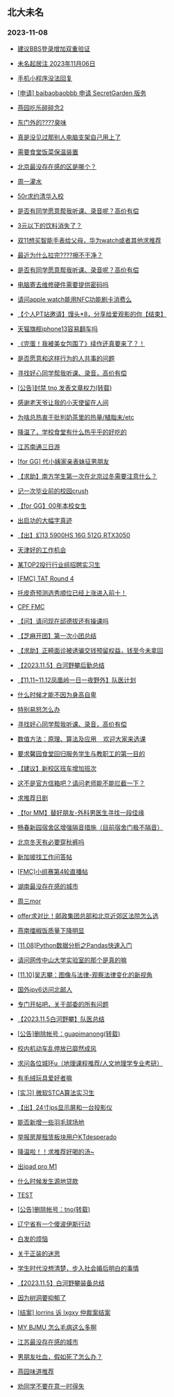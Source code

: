 ## 北大未名 
### 2023-11-08

+ [建议BBS登录增加双重验证](https://bbs.pku.edu.cn/v2/post-read.php?bid=1&threadid=18675607)

+ [未名起居注 2023年11月06日](https://bbs.pku.edu.cn/v2/post-read.php?bid=728&threadid=18676461)

+ [手机小程序没法回复](https://bbs.pku.edu.cn/v2/post-read.php?bid=16&threadid=18675963)

+ [[申请] baibaobaobbb 申请 SecretGarden 版务](https://bbs.pku.edu.cn/v2/post-read.php?bid=751&threadid=18665411)

+ [燕园吃乐碎碎念2](https://bbs.pku.edu.cn/v2/post-read.php?bid=1431&threadid=18676043)

+ [东门外的????臭味](https://bbs.pku.edu.cn/v2/post-read.php?bid=1431&threadid=18675928)

+ [真是没见过那别人电脑支架自己用上了](https://bbs.pku.edu.cn/v2/post-read.php?bid=25&threadid=18676400)

+ [需要食堂饭菜保温装置](https://bbs.pku.edu.cn/v2/post-read.php?bid=138&threadid=18675897)

+ [北京最没存在感的区是哪个？](https://bbs.pku.edu.cn/v2/post-read.php?bid=468&threadid=18676417)

+ [周一灌水](https://bbs.pku.edu.cn/v2/post-read.php?bid=610&threadid=18675675)

+ [50r求约清华入校](https://bbs.pku.edu.cn/v2/post-read.php?bid=104&threadid=18668302)

+ [是否有同学愿意帮我听课、录音呢？高价有偿](https://bbs.pku.edu.cn/v2/post-read.php?bid=468&threadid=18677262)

+ [3元以下的饮料消失了？](https://bbs.pku.edu.cn/v2/post-read.php?bid=606&threadid=18676267)

+ [双11想买智能手表给父母，华为watch或者其他求推荐](https://bbs.pku.edu.cn/v2/post-read.php?bid=244&threadid=18671428)

+ [最近为什么拉完????擦不干净？](https://bbs.pku.edu.cn/v2/post-read.php?bid=244&threadid=18676373)

+ [是否有同学愿意帮我听课、录音呢？高价有偿](https://bbs.pku.edu.cn/v2/post-read.php?bid=342&threadid=18677249)

+ [电脑寄去维修硬件需要提供密码吗](https://bbs.pku.edu.cn/v2/post-read.php?bid=484&threadid=18675815)

+ [请问apple watch能用NFC功能刷卡消费么](https://bbs.pku.edu.cn/v2/post-read.php?bid=488&threadid=18674502)

+ [【个人PT站邀请】馒头*8，分享给爱观影的你【结束】](https://bbs.pku.edu.cn/v2/post-read.php?bid=209&threadid=18665165)

+ [天猫旗舰iphone13容易翻车吗](https://bbs.pku.edu.cn/v2/post-read.php?bid=488&threadid=18676255)

+ [《完蛋！我被美女包围了》续作还真要来了？！](https://bbs.pku.edu.cn/v2/post-read.php?bid=251&threadid=18676248)

+ [是否愿意和这样行为的人共事的问题](https://bbs.pku.edu.cn/v2/post-read.php?bid=251&threadid=18676467)

+ [寻找好心同学帮我听课、录音，高价有偿](https://bbs.pku.edu.cn/v2/post-read.php?bid=10&threadid=18677321)

+ [[公告]封禁 tno 发表文章权力(转载)](https://bbs.pku.edu.cn/v2/post-read.php?bid=338&threadid=18676339)

+ [感谢老天爷让我的小天使留在人间](https://bbs.pku.edu.cn/v2/post-read.php?bid=151&threadid=18675985)

+ [为啥总热衷于批判奶茶里的热量/植脂末/etc](https://bbs.pku.edu.cn/v2/post-read.php?bid=90&threadid=18675954)

+ [降温了，学校食堂有什么热乎乎的好吃的](https://bbs.pku.edu.cn/v2/post-read.php?bid=90&threadid=18675856)

+ [江苏南通三日游](https://bbs.pku.edu.cn/v2/post-read.php?bid=94&threadid=18672326)

+ [[for GG] 代小姨家亲表妹征男朋友](https://bbs.pku.edu.cn/v2/post-read.php?bid=167&threadid=18676226)

+ [【求助】南方学生第一次在北京过冬需要注意什么？](https://bbs.pku.edu.cn/v2/post-read.php?bid=103&threadid=18676091)

+ [记一次毕业前的校园crush](https://bbs.pku.edu.cn/v2/post-read.php?bid=52&threadid=18534014)

+ [【for GG】00年本校女生](https://bbs.pku.edu.cn/v2/post-read.php?bid=167&threadid=18675530)

+ [出启功的大幅字真迹](https://bbs.pku.edu.cn/v2/post-read.php?bid=71&threadid=18675848)

+ [【出】幻13 5900HS 16G 512G RTX3050](https://bbs.pku.edu.cn/v2/post-read.php?bid=71&threadid=18623571)

+ [天津好的工作机会](https://bbs.pku.edu.cn/v2/post-read.php?bid=99&threadid=18665898)

+ [某TOP2投行行业组招聘实习生](https://bbs.pku.edu.cn/v2/post-read.php?bid=896&threadid=18677062)

+ [[FMC] TAT Round 4](https://bbs.pku.edu.cn/v2/post-read.php?bid=519&threadid=18677348)

+ [托皮奇预测选秀顺位已经上涨进入前十！](https://bbs.pku.edu.cn/v2/post-read.php?bid=88&threadid=18676460)

+ [CPF FMC](https://bbs.pku.edu.cn/v2/post-read.php?bid=519&threadid=18676374)

+ [【问】请问现在邱德拔还有操课吗](https://bbs.pku.edu.cn/v2/post-read.php?bid=219&threadid=18644114)

+ [【芝麻开团】第一次小团总结](https://bbs.pku.edu.cn/v2/post-read.php?bid=696&threadid=18664557)

+ [【求助】正畸面诊被诱骗交钱预留权益，钱至今未拿回](https://bbs.pku.edu.cn/v2/post-read.php?bid=301&threadid=18676181)

+ [【2023.11.5】白河野攀后勤总结](https://bbs.pku.edu.cn/v2/post-read.php?bid=224&threadid=18676368)

+ [【11.11~11.12凤凰岭一日一夜野外】队医计划](https://bbs.pku.edu.cn/v2/post-read.php?bid=224&threadid=18676345)

+ [什么时候才能不因为身高自卑](https://bbs.pku.edu.cn/v2/post-read.php?bid=690&threadid=18675297)

+ [特别易怒怎么办](https://bbs.pku.edu.cn/v2/post-read.php?bid=690&threadid=18676189)

+ [寻找好心同学帮我听课、录音，高价有偿](https://bbs.pku.edu.cn/v2/post-read.php?bid=1408&threadid=18677281)

+ [数值方法：原理、算法及应用    欢迎大家来选课](https://bbs.pku.edu.cn/v2/post-read.php?bid=1408&threadid=18376256)

+ [要求馨园食堂回归服务学生与教职工的第一目的](https://bbs.pku.edu.cn/v2/post-read.php?bid=438&threadid=18675314)

+ [【建议】新校区班车增加班次](https://bbs.pku.edu.cn/v2/post-read.php?bid=438&threadid=18640541)

+ [这不是官方信箱吧？请问老师能不能拦截一下？](https://bbs.pku.edu.cn/v2/post-read.php?bid=668&threadid=18675684)

+ [求推荐日剧](https://bbs.pku.edu.cn/v2/post-read.php?bid=200&threadid=18672512)

+ [【for MM】替好朋友-外科男医生寻找一段佳缘](https://bbs.pku.edu.cn/v2/post-read.php?bid=167&threadid=18676398)

+ [畅春新园宿舍区增强隔音措施（目前宿舍门极不隔音）](https://bbs.pku.edu.cn/v2/post-read.php?bid=438&threadid=18655602)

+ [北京冬天有必要穿秋裤吗](https://bbs.pku.edu.cn/v2/post-read.php?bid=103&threadid=18676349)

+ [新加坡找工作问答帖](https://bbs.pku.edu.cn/v2/post-read.php?bid=99&threadid=18596395)

+ [[FMC]小组赛第4轮直播帖](https://bbs.pku.edu.cn/v2/post-read.php?bid=519&threadid=18677424)

+ [湖南最没存在感的城市](https://bbs.pku.edu.cn/v2/post-read.php?bid=474&threadid=18675224)

+ [周三mor](https://bbs.pku.edu.cn/v2/post-read.php?bid=468&threadid=18677467)

+ [offer求对比！邮政集团总部和北京近郊区法院怎么选](https://bbs.pku.edu.cn/v2/post-read.php?bid=99&threadid=18676297)

+ [燕南擂椒饭质量下降明显](https://bbs.pku.edu.cn/v2/post-read.php?bid=1431&threadid=18675720)

+ [[11.08]Python数据分析之Pandas快速入门](https://bbs.pku.edu.cn/v2/post-read.php?bid=25&threadid=18677474)

+ [请问网传中山大学实验室的那个是真的嘛](https://bbs.pku.edu.cn/v2/post-read.php?bid=244&threadid=18677472)

+ [[11.10]吴志攀：图像与法律-观察法律变化的新视角](https://bbs.pku.edu.cn/v2/post-read.php?bid=342&threadid=18677354)

+ [国外ipv6访问北邮人](https://bbs.pku.edu.cn/v2/post-read.php?bid=209&threadid=18676942)

+ [专门开帖吧，关于部委的所有问题](https://bbs.pku.edu.cn/v2/post-read.php?bid=99&threadid=18389715)

+ [【2023.11.5白河野攀】队医总结](https://bbs.pku.edu.cn/v2/post-read.php?bid=224&threadid=18676351)

+ [[公告]删除帐号：guapimanong(转载)](https://bbs.pku.edu.cn/v2/post-read.php?bid=1&threadid=18677493)

+ [校内机动车乱停放已靡然成风](https://bbs.pku.edu.cn/v2/post-read.php?bid=1431&threadid=18673720)

+ [求问各位城环u（地理课程推荐/人文地理学专业考研）](https://bbs.pku.edu.cn/v2/post-read.php?bid=31&threadid=18677489)

+ [有毛绒玩具爱好者嘛](https://bbs.pku.edu.cn/v2/post-read.php?bid=218&threadid=18672293)

+ [[实习] 微软STCA算法实习生](https://bbs.pku.edu.cn/v2/post-read.php?bid=327&threadid=18677521)

+ [【出】24寸ips显示屏和一台投影仪](https://bbs.pku.edu.cn/v2/post-read.php?bid=71&threadid=18677506)

+ [能否新增一些羽毛球场地](https://bbs.pku.edu.cn/v2/post-read.php?bid=438&threadid=18550151)

+ [举报房屋租赁板块用户KTdesperado](https://bbs.pku.edu.cn/v2/post-read.php?bid=351&threadid=18677541)

+ [降温啦！！求推荐好喝的汤~](https://bbs.pku.edu.cn/v2/post-read.php?bid=90&threadid=18675044)

+ [出ipad pro M1](https://bbs.pku.edu.cn/v2/post-read.php?bid=71&threadid=18676437)

+ [什么时候发生源地贷款](https://bbs.pku.edu.cn/v2/post-read.php?bid=438&threadid=18677531)

+ [TEST](https://bbs.pku.edu.cn/v2/post-read.php?bid=7&threadid=18655636)

+ [[公告]删除帐号：tno(转载)](https://bbs.pku.edu.cn/v2/post-read.php?bid=1&threadid=18677555)

+ [辽宁省有一个傻波伊斯行动](https://bbs.pku.edu.cn/v2/post-read.php?bid=461&threadid=18677564)

+ [白发的烦恼](https://bbs.pku.edu.cn/v2/post-read.php?bid=244&threadid=18671944)

+ [关于正装的迷思](https://bbs.pku.edu.cn/v2/post-read.php?bid=606&threadid=18664910)

+ [学生时代没想清楚，步入社会婚后明白的事情](https://bbs.pku.edu.cn/v2/post-read.php?bid=36&threadid=18675240)

+ [【2023.11.5】白河野攀装备总结](https://bbs.pku.edu.cn/v2/post-read.php?bid=224&threadid=18677552)

+ [因为树洞要抑郁了](https://bbs.pku.edu.cn/v2/post-read.php?bid=690&threadid=18677520)

+ [[结案] lorrins 诉 lxgxy 仲裁案结案](https://bbs.pku.edu.cn/v2/post-read.php?bid=164&threadid=18676016)

+ [MY BJMU 怎么毛病这么多啊](https://bbs.pku.edu.cn/v2/post-read.php?bid=138&threadid=18670603)

+ [江苏最没存在感的城市](https://bbs.pku.edu.cn/v2/post-read.php?bid=451&threadid=18677578)

+ [男朋友吐血，假如死了怎么办？](https://bbs.pku.edu.cn/v2/post-read.php?bid=244&threadid=18677586)

+ [燕园味道推荐](https://bbs.pku.edu.cn/v2/post-read.php?bid=90&threadid=18677551)

+ [劝同学不要在意一时得失](https://bbs.pku.edu.cn/v2/post-read.php?bid=99&threadid=18675493)

